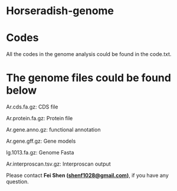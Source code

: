 # Horseradish-genome

# Codes

All the codes in the genome analysis could be found in the code.txt.


# The genome files could be found below

Ar.cds.fa.gz: CDS file

Ar.protein.fa.gz: Protein file

Ar.gene.anno.gz: functional annotation

Ar.gene.gff.gz: Gene models

lg.1013.fa.gz: Genome Fasta

Ar.interproscan.tsv.gz: Interproscan output

Please contact **Fei Shen (shenf1028@gmail.com)**, if you have any question. 

